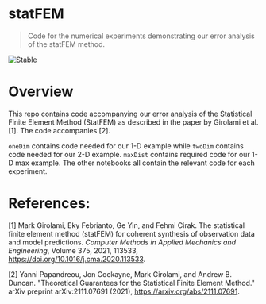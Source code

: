 # statFEM
> Code for the numerical experiments demonstrating our error analysis of the statFEM method.


[![Stable](https://img.shields.io/badge/docs-stable-blue.svg)](https://yannipapandreou.github.io/statFEM/)

# Overview

This repo contains code accompanying our error analysis of the Statistical Finite Element Method (StatFEM) as described in the paper by Girolami et al. [1]. The code accompanies [2].

`oneDim` contains code needed for our 1-D example while `twoDim` contains code needed for our 2-D example. `maxDist` contains required code for our 1-D max example. The other notebooks all contain the relevant code for each experiment.

# References:

 [1] Mark Girolami, Eky Febrianto, Ge Yin, and Fehmi Cirak. The
    statistical finite element method (statFEM) for coherent synthesis
    of observation data and model predictions. *Computer Methods in
    Applied Mechanics and Engineering*, Volume 375, 2021, 113533,
    https://doi.org/10.1016/j.cma.2020.113533.

[2] Yanni Papandreou, Jon Cockayne, Mark Girolami, and Andrew B. Duncan. "Theoretical Guarantees for the Statistical Finite Element Method." arXiv preprint arXiv:2111.07691 (2021), https://arxiv.org/abs/2111.07691.
